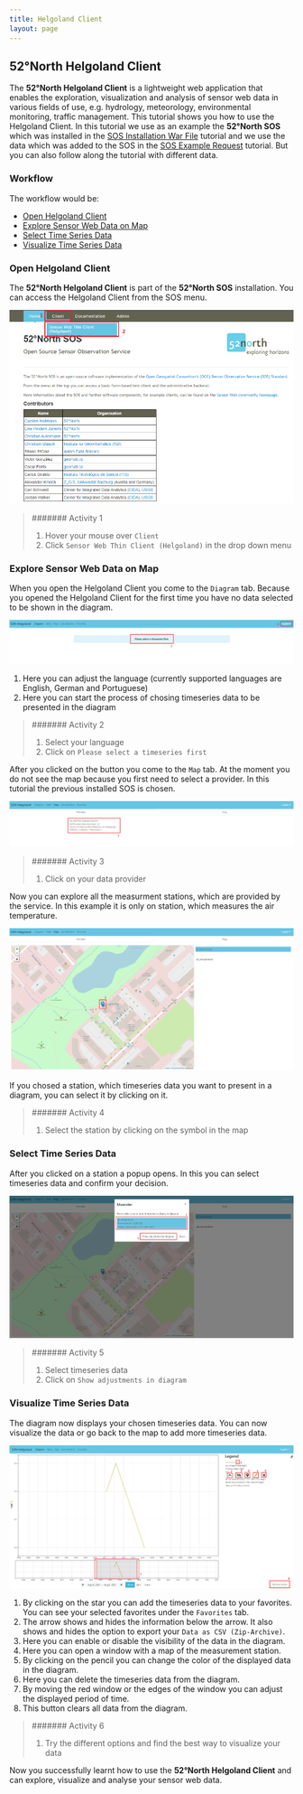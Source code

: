 ```yaml
---
title: Helgoland Client
layout: page
---
```


## 52°North Helgoland Client

The **52°North Helgoland Client** is a lightweight web application that enables the exploration, visualization
and analysis of sensor web data in various fields of use, e.g. hydrology, meteorology, environmental monitoring,
traffic management. This tutorial shows you how to use the Helgoland Client. In this tutorial we use as an
example the **52°North SOS** which was installed in the [SOS Installation War File](9_1_sos_installation_war_file.md)
tutorial and we use the data which was added to the SOS in the [SOS Example Request](9_3_sos_example_request.md)
tutorial. But you can also follow along the tutorial with different data.

### Workflow

The workflow would be:

* [Open Helgoland Client](#open-helgoland-client)
* [Explore Sensor Web Data on Map](#explore-sensor-web-data-on-map)
* [Select Time Series Data](#select-time-series-data)
* [Visualize Time Series Data](#visualize-time-series-data)


### Open Helgoland Client

The **52°North Helgoland Client** is part of the **52°North SOS** installation. You can access
the Helgoland Client from the SOS menu.

![openHelgolandClient.png](images/openHelgolandClient.png "52°North SOS Startpage")

> ####### Activity 1
>
> 1. Hover your mouse over `Client`
> 1. Click `Sensor Web Thin Client (Helgoland)` in the drop down menu

### Explore Sensor Web Data on Map

When you open the Helgoland Client you come to the `Diagram` tab. Because you opened the
Helgoland Client for the first time you have no data selected to be shown in the diagram.

![HelgolandDiagramEmpty.png](images/HelgolandDiagramEmpty.png "Helgoland Diagram")

1. Here you can adjust the language (currently supported languages are English, German and Portuguese)
1. Here you can start the process of chosing timeseries data to be presented in the diagram

> ####### Activity 2
>
> 1. Select your language
> 1. Click on `Please select a timeseries first`

After you clicked on the button you come to the `Map` tab. At the moment you do not see the map
because you first need to select a provider. In this tutorial the previous installed SOS is chosen.

![HelgolandProvider.png](images/HelgolandProvider.png "Chose Provider")

> ####### Activity 3
>
> 1. Click on your data provider

Now you can explore all the measurment stations, which are provided by the service. In this example
it is only on station, which measures the air temperature.

![HelgolandMap.png](images/HelgolandMap.png "Helgoland Map")

If you chosed a station, which timeseries data you want to present in a diagram, you can select it
by clicking on it.

> ####### Activity 4
>
> 1. Select the station by clicking on the symbol in the map

### Select Time Series Data

After you clicked on a station a popup opens. In this you can select timeseries data and confirm
your decision.

![HelgolandMapPopup.png](images/HelgolandMapPopup.png "Helgoland Map Popup")

> ####### Activity 5
>
> 1. Select timeseries data
> 1. Click on `Show adjustments in diagram`

### Visualize Time Series Data

The diagram now displays your chosen timeseries data. You can now visualize the data or go back
to the map to add more timeseries data.

![HelgolandDiagramData.png](images/HelgolandDiagramData.png "Helgoland Diagram")

1. By clicking on the star you can add the timeseries data to your favorites. You can see your
selected favorites under the `Favorites` tab.
1. The arrow shows and hides the information below the arrow. It also shows and hides the option
to export your `Data as CSV (Zip-Archive)`.
1. Here you can enable or disable the visibility of the data in the diagram.
1. Here you can open a window with a map of the measurement station.
1. By clicking on the pencil you can change the color of the displayed data in the diagram.
1. Here you can delete the timeseries data from the diagram.
1. By moving the red window or the edges of the window you can adjust the displayed period of time.
1. This button clears all data from the diagram.

> ####### Activity 6
>
> 1. Try the different options and find the best way to visualize your data

Now you successfully  learnt how to use the **52°North Helgoland Client** and can explore, visualize
and analyse your sensor web data.